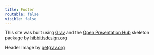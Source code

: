 ```yaml
---
title: Footer
routable: false
visible: false
---
```


This site was built using [Grav](http://getgrav.org) and the [Open Presentation Hub](https://learn.hibbittsdesign.org/openpresentationhub) skeleton package by [hibbittsdesign.org](http://hibbittsdesign.org)

Header Image by [getgrav.org](https://getgrav.org/)
